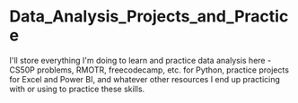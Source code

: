 # Data_Analysis_Projects_and_Practice

I'll store everything I'm doing to learn and practice data analysis here - CS50P problems, RMOTR, freecodecamp, etc. for Python, practice projects for Excel and Power BI, and whatever other resources I end up practicing with or using to practice these skills.
